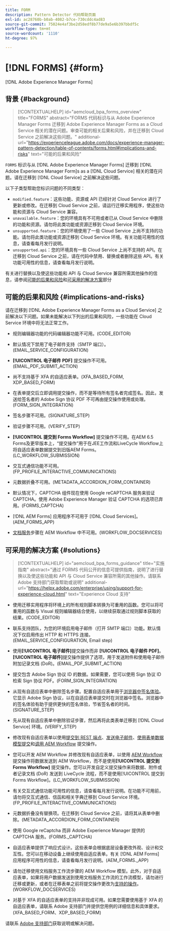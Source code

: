 ```yaml
---
title: FORM
description: Pattern Detector 代码帮助页面
exl-id: ac28760b-b0ab-4082-b7ce-730cddc4ad83
source-git-commit: 75024e4af3be2d58edf8b77de9a5e6b397bbdf5c
workflow-type: tm+mt
source-wordcount: '1110'
ht-degree: 97%

---
```


# [!DNL FORMS] {#form}

[!DNL Adobe Experience Manager Forms]

## 背景 {#background}

>[!CONTEXTUALHELP]
>id="aemcloud_bpa_forms_overview"
>title="FORMS"
>abstract="FORMS 代码标识与从 Adobe Experience Manager Forms 迁移到 Adobe Experience Manager Forms as a Cloud Service 相关的潜在问题。审查可能的相关后果和风险，并在迁移到 Cloud Service 之前解决这些问题。"
>additional-url="https://experienceleague.adobe.com/docs/experience-manager-pattern-detection/table-of-contents/forms.html#implications-and-risks" text="可能的后果和风险"

`FORMS` 标识与从 [!DNL Adobe Experience Manager Forms] 迁移到 [!DNL Adobe Experience Manager Form]s as a [!DNL Cloud Service] 相关的潜在问题。请在迁移到 [!DNL Cloud Service] 之前解决这些问题。

以下子类型帮助您标识问题的不同类型：

* `modified.feature`：这些功能、资源或 API 已经针对 Cloud Service 进行了更新或修改。在迁移到 Cloud Service 之前，请运行迁移实用程序，使这些功能和资源与 Cloud Service 兼容。
* `unavailable.feature`：您的环境具有不可用或者已从 Cloud Service 中删除的功能和资源。请勿将此类功能或资源迁移到 Cloud Service 环境。
* `unsupported.feature`：您的环境使用了一些 Cloud Service 上尚不支持的功能。请勿将此类功能或资源迁移到 Cloud Service 环境。有关功能可用性的信息，请查看每月发行说明。
* `unsupported.api`：您的环境具有一些 Cloud Service 上尚不支持的 API。在迁移到 Cloud Service 之前，请在代码中禁用、替换或者删除这些 API。有关功能可用性的信息，请查看每月发行说明。

有关进行替换以及使这些功能和 API 与 Cloud Service 兼容所需其他操作的信息，请参阅[可能的后果和风险](#implications-and-risks)和[可采用的解决方案](#solutions)部分

## 可能的后果和风险 {#implications-and-risks}

请在迁移到 [!DNL Adobe Experience Manager Forms as a Cloud Service] 之前解决以下问题。如果未能解决以下列出的后果和风险，一些功能在 Cloud Service 环境中将无法正常工作。

* 规则编辑器功能的代码编辑器功能不可用。(CODE_EDITOR)

* 默认情况下禁用了电子邮件支持（SMTP 端口）。(EMAIL_SERVICE_CONFIGURATION)

* **[!UICONTROL 电子邮件 PDF]** 提交操作不可用。(EMAIL_PDF_SUBMIT_ACTION)

* 尚不支持基于 XFA 的自适应表单。(XFA_BASED_FORM, XDP_BASED_FORM)

* 在表单提交后立即调用提交操作，而不是等待所有签名者完成签名。因此，发送给签名者的 Adobe Sign 协议 PDF 不可再由提交操作使用或处理。(FORM_SIGN_INTEGRATION)

* 签名步骤不可用。(SIGNATURE_STEP)

* 验证步骤不可用。(VERIFY_STEP)

* **[!UICONTROL 提交到 Forms Workflow]** 提交操作不可用。在AEM 6.5 Forms及更早版本上，“提交操作”用于在JEE工作流和LiveCycle Workflow上将自适应表单数据提交到旧版AEM Forms。 (LC_WORKFLOW_SUBMISSION)

* 交互式通信功能不可用。(FP_PROFILE_INTERACTIVE_COMMUNICATIONS)

* 元数据折叠不可用。(METADATA_ACCORDION_FORM_CONTAINER)

* 默认情况下，CAPTCHA 组件现在使用 Google reCAPTCHA 服务来验证 CAPTCHA。使用 Adobe Experience Manager 验证 CAPTCHA 的选项已弃用。(FORMS_CAPTCHA)

* [!DNL AEM Forms] 应用程序不可用于 [!DNL Cloud Services]。(AEM_FORMS_APP)

* [文档服务](https://experienceleague.adobe.com/docs/experience-manager-65/forms/install-aem-forms/osgi-installation/install-configure-document-services.html?lang=en#deployment-topology)步骤在 AEM Workflow 中不可用。(WORKFLOW_DOCSERVICES)

## 可采用的解决方案 {#solutions}

>[!CONTEXTUALHELP]
>id="aemcloud_bpa_forms_guidance"
>title="实施指南"
>abstract="通过 FORMS 代码公开的信息可提供指南，说明了进行替换以及使这些功能和 API 与 Cloud Service 兼容所需的其他操作。请联系 Adobe 支持部门获取帮助或说明"
>additional-url="https://helpx.adobe.com/enterprise/using/support-for-experience-cloud.html" text="Experience Cloud 支持"

* 使用迁移实用程序将环境上的所有规则脚本转换为可重用的函数。您可以将可重用的函数与 Visual 规则编辑器结合使用，以继续获取通过规则脚本获取的结果。(CODE_EDITOR)

* 联系支持团队，为您的环境启用电子邮件（打开 SMTP 端口）功能。默认情况下仅启用传出 HTTP 和 HTTPS 连接。(EMAIL_SERVICE_CONFIGURATION, Email step)

* 使用&#x200B;**[!UICONTROL 电子邮件]**&#x200B;提交操作而非 **[!UICONTROL 电子邮件 PDF]**。**[!UICONTROL 电子邮件]**&#x200B;提交操作提供了选项，用于发送附件和使用电子邮件附加记录文档 (DoR)。(EMAIL_PDF_SUBMIT_ACTION)

* 提交包含 Adobe Sign 协议 ID 的数据。如果需要，您可以使用 Sign 协议 ID 检索 Sign 协议 PDF。(FORM_SIGN_INTEGRATION)

* 从现有自适应表单中删除签名步骤。配置自适应表单用于[浏览器中签名体验](https://medium.com/adobetech/using-adobe-sign-to-e-sign-an-adaptive-form-heres-the-best-way-to-do-it-dc3e15f9b684)。它显示 Adobe Sign 协议，以在自适应表单提交时在浏览器中签名。浏览器中的签名体验有助于提供更快的签名体验，节省签名者的时间。(SIGNATURE_STEP)

* 先从现有自适应表单中删除验证步骤，然后再将此类表单迁移到 [!DNL Cloud Service] 环境。(VERIFY_STEP)

* 修改现有自适应表单以使用[提交到 REST 端点](https://experienceleague.adobe.com/docs/experience-manager-forms-cloud-service/forms/create-an-adaptive-form/configure-submit-actions-and-metadata-submission/configuring-submit-actions.html#submit-to-rest-endpoint)、[发送电子邮件](https://experienceleague.adobe.com/docs/experience-manager-forms-cloud-service/forms/create-an-adaptive-form/configure-submit-actions-and-metadata-submission/configuring-submit-actions.html#send-email)、[使用表单数据模型提交](https://experienceleague.adobe.com/docs/experience-manager-forms-cloud-service/forms/create-an-adaptive-form/configure-submit-actions-and-metadata-submission/configuring-submit-actions.html#submit-using-form-data-model)和[调用 AEM Workflow](https://experienceleague.adobe.com/docs/experience-manager-forms-cloud-service/forms/create-an-adaptive-form/configure-submit-actions-and-metadata-submission/configuring-submit-actions.html#invoke-an-aem-workflow) 提交操作。

* 您可以开发 AEM Workflow 并修改现有自适应表单，以使用 [AEM Workflow](https://experienceleague.adobe.com/docs/experience-manager-forms-cloud-service/forms/create-an-adaptive-form/configure-submit-actions-and-metadata-submission/configuring-submit-actions.html#invoke-an-aem-workflow) 提交操作将数据发送到 AEM Workflow，而不是使用&#x200B;**[!UICONTROL 提交到 Forms Workflow]** 提交操作。您可以开发自定义提交操作来将数据、附件或者记录文档 (DoR) 发送到 LiveCycle 流程，而不是使用[!UICONTROL 提交到 Forms Workflow]。(LC_WORKFLOW_SUBMISSION)

* 有关交互式通信功能可用性的信息，请查看每月发行说明。在功能不可用前，请勿将交互式通信、信函和相关字典迁移到 Cloud Service 环境。(FP_PROFILE_INTERACTIVE_COMMUNICATIONS)

* 元数据折叠没有替换项。在迁移到 Cloud Service 之前，请将其从表单中删除。(METADATA_ACCORDION_FORM_CONTAINER)

* 使用 Google reCaptcha 而非 Adobe Experience Manager 提供的 CAPTCHA 服务。(FORMS._CAPTCHA)

* 自适应表单提供了响应式设计。这些表单会根据底层设备更改外观、设计和交互性。您可以在移动设备上继续使用自适应表单。有关 [!DNL AEM Forms] 应用程序可用性的信息，请查看每月发行说明。(AEM_FORMS._APP)

* 请勿迁移使用文档服务工作流步骤的 AEM Workflow 模型。此外，对于自适应表单，如果将用户数据发送到使用文档服务工作流的工作流模型，请勿进行迁移或更新，或者在迁移表单之前将提交操作更改为[支持的操作](https://experienceleague.adobe.com/docs/experience-manager-forms-cloud-service/forms/create-an-adaptive-form/configure-submit-actions-and-metadata-submission/configuring-submit-actions.html)。(WORKFLOW_DOCSERVICES)

* 对基于 XFA 的自适应表单的支持并非现成可用。如果您需要使用基于 XFA 的自适应表单，请联系 Adobe 支持部门并提供您用例的详细信息和具体要求。(XFA_BASED_FORM、XDP_BASED_FORM)

请联系 [Adobe 支持部门](https://helpx.adobe.com/enterprise/using/support-for-experience-cloud.html)获取说明或解决问题。
